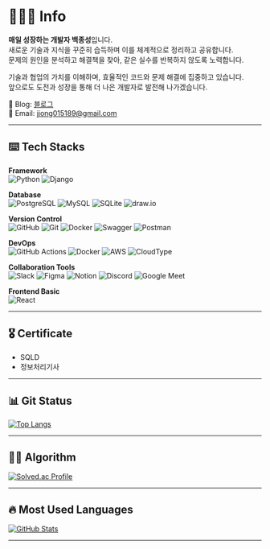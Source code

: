 # 🙋🏻‍♂️ Info  
**매일 성장하는 개발자 백종성**입니다.  
새로운 기술과 지식을 꾸준히 습득하며 이를 체계적으로 정리하고 공유합니다.  
문제의 원인을 분석하고 해결책을 찾아, 같은 실수를 반복하지 않도록 노력합니다.

기술과 협업의 가치를 이해하며, 효율적인 코드와 문제 해결에 집중하고 있습니다.  
앞으로도 도전과 성장을 통해 더 나은 개발자로 발전해 나가겠습니다.

📝 Blog: [블로그](https://jongseoung.tistory.com/)  
📧 Email: jjong015189@gmail.com  

---

## ⌨️ Tech Stacks  
**Framework**  
![Python](https://img.shields.io/badge/python-3776AB?style=flat-square&logo=python&logoColor=white)  ![Django](https://img.shields.io/badge/Django-092E20?style=flat-square&logo=Django&logoColor=white)  

**Database**  
![PostgreSQL](https://img.shields.io/badge/PostgreSQL-4169E1?style=flat-square&logo=postgresql&logoColor=black)  ![MySQL](https://img.shields.io/badge/MySQL-4479A1?style=flat-square&logo=mysql&logoColor=white)  ![SQLite](https://img.shields.io/badge/SQLite-003B57?style=flat-square&logo=sqlite&logoColor=white)  ![draw.io](https://img.shields.io/badge/draw.io-FF9900?style=flat-square&logo=diagrams.net&logoColor=white)


**Version Control**  
![GitHub](https://img.shields.io/badge/GitHub-181717?style=flat-square&logo=GitHub&logoColor=white)  ![Git](https://img.shields.io/badge/Git-F05032?style=flat-square&logo=Git&logoColor=white)  ![Docker](https://img.shields.io/badge/docker-2496ED?style=flat-square&logo=docker&logoColor=white)  ![Swagger](https://img.shields.io/badge/swagger-85EA2D?style=flat-square&logo=swagger&logoColor=black)  ![Postman](https://img.shields.io/badge/postman-FF6C37?style=flat-square&logo=postman&logoColor=white)  


**DevOps**  
![GitHub Actions](https://img.shields.io/badge/GitHub%20Actions-2088FF?style=flat-square&logo=github-actions&logoColor=white)  ![Docker](https://img.shields.io/badge/Docker-2496ED?style=flat-square&logo=docker&logoColor=white)    ![AWS](https://img.shields.io/badge/AWS-FF9900?style=flat-square&logo=amazon-aws&logoColor=white)  ![CloudType](https://img.shields.io/badge/cloudtype-041E42?style=flat-square&logo=cloudtype&logoColor=black)    

**Collaboration Tools**  
![Slack](https://img.shields.io/badge/Slack-4A154B?style=flat-square&logo=Slack&logoColor=white)  ![Figma](https://img.shields.io/badge/Figma-F24E1E?style=flat-square&logo=Figma&logoColor=white)  ![Notion](https://img.shields.io/badge/Notion-000000?style=flat-square&logo=Notion&logoColor=white)  ![Discord](https://img.shields.io/badge/Discord-5865F2?style=flat-square&logo=Discord&logoColor=white)  ![Google Meet](https://img.shields.io/badge/Google%20Meet-00897B?style=flat-square&logo=google-meet&logoColor=white)  


**Frontend Basic**  
![React](https://img.shields.io/badge/React-61DAFB?style=flat-square&logo=React&logoColor=white)  

---

## 🎖️ Certificate  
- SQLD  
- 정보처리기사  

---

## 📊 Git Status  
[![Top Langs](https://github-readme-stats-sand-six-91.vercel.app/api/top-langs/?username=jong-seoung&layout=compact&theme=cobalt)](https://github.com/jong-seoung)  

---

## 🧑‍💻 Algorithm  
[![Solved.ac Profile](http://mazassumnida.wtf/api/v2/generate_badge?boj=jjong015189)](https://solved.ac/jjong015189/)  

---

## 🔥 Most Used Languages  
[![GitHub Stats](https://github-readme-stats.vercel.app/api?username=jong-seoung&show_icons=true&count_private=true&line_height=25&theme=cobalt)](https://github.com/jong-seoung)  

---
